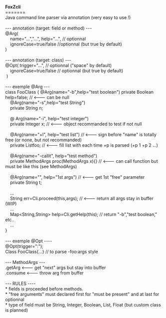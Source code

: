 <html>
  <body><b>FoxZcli</b><br>
    =======<br>
    Java command line parser via annotation (very easy to use !)<br>
    <br>
    --- annotation (target: field or method) ---<br>
    @Arg(<br>
    &nbsp;&nbsp;&nbsp; name="...","...", help="...", // optionnal
    <br>
    &nbsp;&nbsp;&nbsp; ignoreCase=true/false //optionnal (but true by default)<br>
    ) <br>
    <br>
    --- annotation (target: class) --- <br>
    @Opt( trigger="...", // optionnal ("space" by default) <br>
    &nbsp;&nbsp;&nbsp; ignoreCase=true/false // optionnal (but true by default)<br>
    &nbsp;)<br>
    <br>
    --- exemple @Arg ---<br>
    class FooClass { @Arg(name="-b",help="test boolean") private Boolean
    help=false; // &lt;--- can be null<br>
    &nbsp;&nbsp;&nbsp; @Arg(name="-s",help="test String") <br>
    &nbsp;&nbsp;&nbsp; private String n; <br>
    &nbsp;&nbsp;&nbsp; <br>
    &nbsp;&nbsp;&nbsp; @ Arg(name="-i", help="test integer")<br>
    &nbsp;&nbsp;&nbsp; private Integer x; // &lt;--- object recommanded to test
    if not null<br>
    <br>
    &nbsp;&nbsp;&nbsp; @Arg(name="+l", help="test list") // &lt;--- sign before
    "name" is totally free (or none, but not recommanded)<br>
    &nbsp;&nbsp;&nbsp; private List<string>foo; // &lt;--- fill list with each
      time +p is parsed (+p 1 +p 2 ...)<br>
      <br>
      &nbsp;&nbsp;&nbsp; @Arg(name="-callit", help="test method") <br>
      &nbsp;&nbsp;&nbsp; private MethodArgs proc(MethodArgs x){} // &lt;--- can
      call function but must be like this (see MethodArgs)<br>
      <br>
      &nbsp;&nbsp;&nbsp; @Arg(name="", help="1st args") // &lt;--- get 1st
      "free" parameter<br>
      &nbsp;&nbsp;&nbsp; private String t;<br>
      <br>
      &nbsp;&nbsp;&nbsp; ...<br>
      &nbsp;&nbsp;&nbsp; String err=Cli.proceed(this,args); // &lt;--- return
      all args stay in buffer (WIP)<br>
      &nbsp;&nbsp;&nbsp; ...</string>&nbsp;&nbsp;&nbsp; <br>
    &nbsp;&nbsp;&nbsp; <string>Map&lt;String,String&gt;
      help=Cli.getHelp(this); // return "-b","test boolean,"
      etc..&nbsp;&nbsp;&nbsp; <br>
      &nbsp;&nbsp;&nbsp; ...<br>
      }<br>
      <string, string=""><br>
        --- exemple @Opt ----<br>
        @Opt(trigger=":");<br>
        Class FooClass{...} // to parse -foo:args style<br>
        <br>
        --- MethodArgs ---<br>
        .getArg &lt;--- get "next" args but stay into buffer <br>
        .consume &lt;--- throw arg from buffer<br>
        <br>
        --- RULES ----<br>
        * fields is proceeded before methods.<br>
        * "free arguments" must declared first for "must be present" and at last
        for optionnal<br>
        * type of field must be String, Integer, Boolean, List, Float (but
        custom class is planned) </string,></string>
  </body>
</html>
